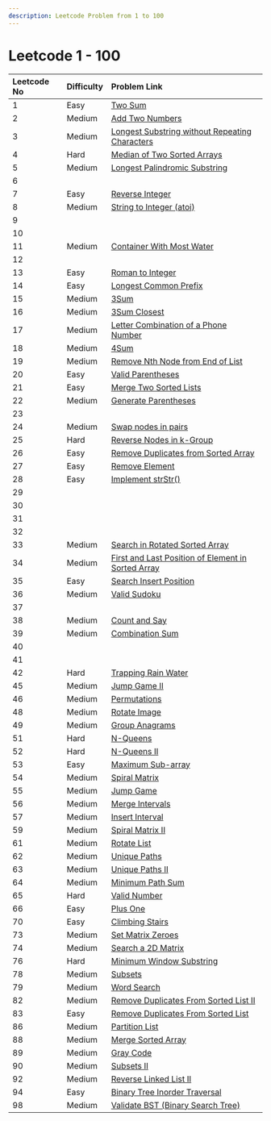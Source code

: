 ```yaml
---
description: Leetcode Problem from 1 to 100
---
```


# Leetcode 1 - 100

| Leetcode No | Difficulty | Problem Link |
| :--- | :--- | :--- |
| 1 | Easy | [Two Sum](../difficulty-based-problem-index/leetcode-easy/leetcode-1-two-sum.md) |
| 2 | Medium | [Add Two Numbers](../difficulty-based-problem-index/leetcode-medium/leetcode-2-add-two-numbers.md) |
| 3 | Medium | [Longest Substring without Repeating Characters](../difficulty-based-problem-index/leetcode-medium/leetcode-3-longest-substring-without-repeating-characters.md) |
| 4 | Hard | [Median of Two Sorted Arrays](../difficulty-based-problem-index/leetcode-hard/leetcode-4-median-of-two-sorted-arrays.md) |
| 5 | Medium | [Longest Palindromic Substring](../difficulty-based-problem-index/leetcode-medium/leetcode-5-longest-palindromic-substring.md) |
| 6 |  |  |
| 7 | Easy | [Reverse Integer](../difficulty-based-problem-index/leetcode-easy/leetcode-7-reverse-integer.md) |
| 8 | Medium | [String to Integer \(atoi\)](../difficulty-based-problem-index/leetcode-medium/leetcode-8-string-to-integer-atoi.md) |
| 9 |  |  |
| 10 |  |  |
| 11 | Medium | [Container With Most Water](../difficulty-based-problem-index/leetcode-medium/leetcode-11-container-with-most-water.md) |
| 12 |  |  |
| 13 | Easy | [Roman to Integer](../difficulty-based-problem-index/leetcode-easy/leetcode-13-roman-to-integer.md) |
| 14 | Easy | [Longest Common Prefix](../difficulty-based-problem-index/leetcode-medium/leetcode-14-longest-common-prefix.md) |
| 15 | Medium | [3Sum](../difficulty-based-problem-index/leetcode-medium/leetcode-15-3sum.md) |
| 16 | Medium | [3Sum Closest](../difficulty-based-problem-index/leetcode-medium/leetcode-16-3sum-closest.md) |
| 17 | Medium | [Letter Combination of a Phone Number](../difficulty-based-problem-index/leetcode-medium/leetcode-17-letter-combinations-of-a-phone-number.md) |
| 18 | Medium | [4Sum](../difficulty-based-problem-index/leetcode-medium/leetcode-18-4sum.md) |
| 19 | Medium | [Remove Nth Node from End of List](../difficulty-based-problem-index/leetcode-medium/leetcode-19-remove-nth-node-from-end-of-list.md) |
| 20 | Easy | [Valid Parentheses](../difficulty-based-problem-index/leetcode-easy/leetcode-20-valid-parentheses.md) |
| 21 | Easy | [Merge Two Sorted Lists](../difficulty-based-problem-index/leetcode-easy/leetcode-21-merge-two-sorted-lists.md) |
| 22 | Medium | [Generate Parentheses](../difficulty-based-problem-index/leetcode-medium/leetcode-22-generate-parentheses.md) |
| 23 |  |  |
| 24 | Medium | [Swap nodes in pairs](../difficulty-based-problem-index/leetcode-medium/leetcode-24-swap-nodes-in-pairs.md) |
| 25 | Hard | [Reverse Nodes in k-Group](../difficulty-based-problem-index/leetcode-hard/leetcode-25-reverse-nodes-in-k-group.md) |
| 26 | Easy | [Remove Duplicates from Sorted Array](../difficulty-based-problem-index/leetcode-easy/leetcode-26-remove-duplicates-from-sorted-array.md) |
| 27 | Easy | [Remove Element](../difficulty-based-problem-index/leetcode-easy/leetcode-27-remove-element.md) |
| 28 | Easy | [Implement strStr\(\)](../difficulty-based-problem-index/leetcode-easy/leetcode-28-implement-strstr.md) |
| 29 |  |  |
| 30 |  |  |
| 31 |  |  |
| 32 |  |  |
| 33 | Medium | [Search in Rotated Sorted Array](../difficulty-based-problem-index/leetcode-medium/leetcode-33-search-in-rotated-sorted-array.md) |
| 34 | Medium | [First and Last Position of Element in Sorted Array](../difficulty-based-problem-index/leetcode-medium/leetcode-34-find-first-and-last-position-of-element-in-sorted-array.md) |
| 35 | Easy | [Search Insert Position](../difficulty-based-problem-index/leetcode-easy/leetcode-35-search-insert-position.md) |
| 36 | Medium | [Valid Sudoku](../difficulty-based-problem-index/leetcode-medium/leetcode-36-valid-sudoku.md) |
| 37 |  |  |
| 38 | Medium | [Count and Say](../difficulty-based-problem-index/leetcode-medium/leetcode-38-count-and-say.md) |
| 39 | Medium | [Combination Sum](../difficulty-based-problem-index/leetcode-medium/leetcode-39-combination-sum.md) |
| 40 |  |  |
| 41 |  |  |
| 42 | Hard | [Trapping Rain Water](../difficulty-based-problem-index/leetcode-hard/leetcode-42-trapping-rain-water.md) |
| 45 | Medium | [Jump Game II](../difficulty-based-problem-index/leetcode-medium/leetcode-45-jump-game-ii.md) |
| 46 | Medium | [Permutations](../difficulty-based-problem-index/leetcode-medium/leetcode-46-permutations.md) |
| 48 | Medium | [Rotate Image](../difficulty-based-problem-index/leetcode-medium/leetcode-48-rotate-image.md) |
| 49 | Medium | [Group Anagrams](../difficulty-based-problem-index/leetcode-medium/leetcode-49-group-anagrams.md) |
| 51 | Hard | [N-Queens](../difficulty-based-problem-index/leetcode-hard/leetcode-51-n-queens.md) |
| 52 | Hard | [N-Queens II](../difficulty-based-problem-index/leetcode-hard/leetcode-52-n-queens-ii.md) |
| 53 | Easy | [Maximum Sub-array](../difficulty-based-problem-index/leetcode-easy/leetcode-53-maximum-subarray.md) |
| 54 | Medium | [Spiral Matrix](../difficulty-based-problem-index/leetcode-medium/leetcode-54-spiral-matrix.md) |
| 55 | Medium | [Jump Game](../difficulty-based-problem-index/leetcode-medium/leetcode-55-jump-game.md) |
| 56 | Medium | [Merge Intervals](../difficulty-based-problem-index/leetcode-medium/leetcode-56-merge-intervals.md) |
| 57 | Medium | [Insert Interval](../difficulty-based-problem-index/leetcode-medium/leetcode-57-insert-interval.md) |
| 59 | Medium | [Spiral Matrix II](../difficulty-based-problem-index/leetcode-medium/leetcode-59-spiral-matrix-ii.md) |
| 61 | Medium | [Rotate List](../difficulty-based-problem-index/leetcode-medium/leetcode-61-rotate-list.md) |
| 62 | Medium | [Unique Paths](../difficulty-based-problem-index/leetcode-medium/leetcode-62-unique-paths.md) |
| 63 | Medium | [Unique Paths II](../difficulty-based-problem-index/leetcode-medium/leetcode-63-unique-paths-ii.md) |
| 64 | Medium | [Minimum Path Sum](../difficulty-based-problem-index/leetcode-medium/leetcode-64-minimum-path-sum.md) |
| 65 | Hard | [Valid Number](../difficulty-based-problem-index/leetcode-hard/leetcode-65-valid-number.md) |
| 66 | Easy | [Plus One](../difficulty-based-problem-index/leetcode-easy/leetcode-66-plus-one.md) |
| 70 | Easy | [Climbing Stairs](../difficulty-based-problem-index/leetcode-easy/leetcode-70-climbing-stairs.md) |
| 73 | Medium | [Set Matrix Zeroes](../difficulty-based-problem-index/leetcode-medium/leetcode-73-set-matrix-zeroes.md) |
| 74 | Medium | [Search a 2D Matrix](../difficulty-based-problem-index/leetcode-medium/leetcode-74-search-a-2d-matrix.md) |
| 76 | Hard | [Minimum Window Substring](../difficulty-based-problem-index/leetcode-hard/leetcode-76-minimum-window-substring.md) |
| 78 | Medium | [Subsets](../difficulty-based-problem-index/leetcode-medium/leetcode-78-subsets.md) |
| 79 | Medium | [Word Search](../difficulty-based-problem-index/leetcode-medium/leetcode-79-word-search.md) |
| 82 | Medium | [Remove Duplicates From Sorted List II](../difficulty-based-problem-index/leetcode-medium/leetcode-82-remove-duplicates-from-sorted-list-ii.md) |
| 83 | Easy | [Remove Duplicates From Sorted List](../difficulty-based-problem-index/leetcode-easy/leetcode-83-remove-duplicates-from-sorted-list.md) |
| 86 | Medium | [Partition List](../difficulty-based-problem-index/leetcode-medium/leetcode-86-partition-list.md) |
| 88 | Medium | [Merge Sorted Array](../difficulty-based-problem-index/leetcode-easy/leetcode-88-merge-sorted-array.md) |
| 89 | Medium | [Gray Code](../difficulty-based-problem-index/leetcode-medium/leetcode-89-gray-code.md) |
| 90 | Medium | [Subsets II](../difficulty-based-problem-index/leetcode-medium/leetcode-90-subsets-ii.md) |
| 92 | Medium | [Reverse Linked List II](../difficulty-based-problem-index/leetcode-medium/leetcode-92-reverse-linked-list-ii.md) |
| 94 | Easy | [Binary Tree Inorder Traversal](../difficulty-based-problem-index/leetcode-easy/leetcode-94-binary-tree-inorder-traversal.md) |
| 98 | Medium | [Validate BST \(Binary Search Tree\)](../difficulty-based-problem-index/leetcode-medium/leetcode-98-validate-binary-search-tree.md) |

